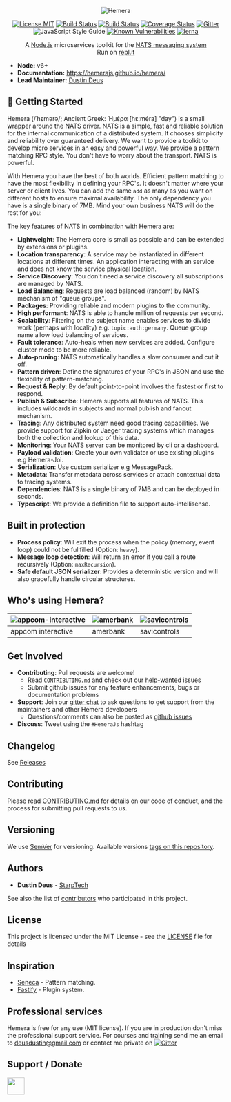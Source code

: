 <p align="center">
<img src="https://hemerajs.github.io/hemera/img/hemera.png" alt="Hemera" style="max-width:100%;">
</p>

<p align="center">
<a href="http://opensource.org/licenses/MIT"><img src="https://camo.githubusercontent.com/11ad3ffb000cd7668567587af947347c738b6472/68747470733a2f2f696d672e736869656c64732e696f2f6e706d2f6c2f657870726573732e7376673f7374796c653d666c61742d737175617265266d61784167653d33363030" alt="License MIT" data-canonical-src="https://img.shields.io/npm/l/express.svg?amp;maxAge=3600" style="max-width:100%;"></a>
<a href="https://travis-ci.org/hemerajs/hemera"><img src="https://travis-ci.org/hemerajs/hemera.svg?branch=master" alt="Build Status" data-canonical-src="https://travis-ci.org/hemerajs/hemera.svg?branch=master" style="max-width:100%;"></a>
<a href="https://ci.appveyor.com/project/StarpTech/hemera"><img src="https://ci.appveyor.com/api/projects/status/s3to4boq8yawulpn?svg=true" alt="Build Status" data-canonical-src="https://ci.appveyor.com/project/StarpTech/hemera" style="max-width:100%;"></a>
<a href='https://coveralls.io/github/hemerajs/hemera?branch=master'><img src='https://coveralls.io/repos/github/hemerajs/hemera/badge.svg?branch=master' alt='Coverage Status' /></a>
<a href="https://gitter.im/hemerajs/hemera"><img src="https://camo.githubusercontent.com/e7536e01bc9c129b974e11c26b174f54e50c6d69/68747470733a2f2f696d672e736869656c64732e696f2f6769747465722f726f6f6d2f6e776a732f6e772e6a732e7376673f7374796c653d666c61742d737175617265266d61784167653d33363030" alt="Gitter" data-canonical-src="https://img.shields.io/gitter/room/nwjs/nw.js.svg?maxAge=3600" style="max-width:100%;"></a>
<img src="https://camo.githubusercontent.com/58fbab8bb63d069c1e4fb3fa37c2899c38ffcd18/68747470733a2f2f696d672e736869656c64732e696f2f62616467652f636f64655f7374796c652d7374616e646172642d627269676874677265656e2e737667" alt="JavaScript Style Guide" data-canonical-src="https://img.shields.io/badge/code_style-standard-brightgreen.svg" style="max-width:100%;">
<a href="https://snyk.io/test/github/hemerajs/hemera?targetFile=packages%2Fhemera%2Fpackage.json"><img src="https://snyk.io/test/github/hemerajs/hemera/badge.svg?targetFile=packages%2Fhemera%2Fpackage.json" alt="Known Vulnerabilities" data-canonical-src="https://snyk.io/test/github/hemerajs/hemera?targetFile=packages%2Fhemera%2Fpackage.json" style="max-width:100%;"></a>
<a href="https://lernajs.io/"><img src="https://img.shields.io/badge/maintained%20with-lerna-cc00ff.svg" alt="lerna" data-canonical-src="https://img.shields.io/badge/maintained%20with-lerna-cc00ff.svg" style="max-width:100%;"></a>
</p>

<p align="center">
A <a href="http://nodejs.org/">Node.js</a> microservices toolkit for the <a href="https://nats.io">NATS messaging system</a>
<br>Run on <a href="https://repl.it/@StarpTech/Hemera-5">repl.it</a>
</p>

- __Node:__ v6+
- __Documentation:__ https://hemerajs.github.io/hemera/
- __Lead Maintainer:__ [Dustin Deus](https://github.com/StarpTech)

## 📓 Getting Started

Hemera (/ˈhɛmərə/; Ancient Greek: Ἡμέρα [hɛːméra] "day") is a small wrapper around the NATS driver. NATS is a simple, fast and reliable solution for the internal communication of a distributed system. It chooses simplicity and reliability over guaranteed delivery. We want to provide a toolkit to develop micro services in an easy and powerful way. We provide a pattern matching RPC style. You don't have to worry about the transport. NATS is powerful.

With Hemera you have the best of both worlds. Efficient pattern matching to have the most flexibility in defining your RPC's. It doesn't matter where your server or client lives. You can add the same `add` as many as you want on different hosts to ensure maximal availability. The only dependency you have is a single binary of 7MB. Mind your own business NATS will do the rest for you:

The key features of NATS in combination with Hemera are:
* **Lightweight**: The Hemera core is small as possible and can be extended by extensions or plugins.
* **Location transparency**: A service may be instantiated in different locations at different times. An application interacting with an service and does not know the service physical location.
* **Service Discovery**: You don't need a service discovery all subscriptions are managed by NATS.
* **Load Balancing**: Requests are load balanced (random) by NATS mechanism of "queue groups".
* **Packages**: Providing reliable and modern plugins to the community.
* **High performant**: NATS is able to handle million of requests per second.
* **Scalability**: Filtering on the subject name enables services to divide work (perhaps with locality) e.g. `topic:auth:germany`. Queue group name allow load balancing of services.
* **Fault tolerance**: Auto-heals when new services are added. Configure cluster mode to be more reliable.
* **Auto-pruning**: NATS automatically handles a slow consumer and cut it off.
* **Pattern driven**: Define the signatures of your RPC's in JSON and use the flexibility of pattern-matching.
* **Request & Reply**: By default point-to-point involves the fastest or first to respond.
* **Publish & Subscribe**: Hemera supports all features of NATS. This includes wildcards in subjects and normal publish and fanout mechanism.
* **Tracing**: Any distributed system need good tracing capabilities. We provide support for Zipkin or Jaeger tracing systems which manages both the collection and lookup of this data.
* **Monitoring**: Your NATS server can be monitored by cli or a dashboard.
* **Payload validation**: Create your own validator or use existing plugins e.g Hemera-Joi.
* **Serialization**: Use custom serializer e.g MessagePack.
* **Metadata**: Transfer metadata across services or attach contextual data to tracing systems.
* **Dependencies**: NATS is a single binary of 7MB and can be deployed in seconds.
* **Typescript**: We provide a definition file to support auto-intellisense. 

## Built in protection
* **Process policy**: Will exit the process when the policy (memory, event loop) could not be fullfilled (Option: `heavy`).
* **Message loop detection**: Will return an error if you call a route recursively (Option: `maxRecursion`). 
* **Safe default JSON serializer**: Provides a deterministic version and will also gracefully handle circular structures.

## Who's using Hemera?

| [![appcom-interactive](https://hemerajs.github.io/hemera/img/company/appcom.svg)](http://www.appcom-interactive.de/) | [![amerbank](https://hemerajs.github.io/hemera/img/company/amerbank.png)](https://amerbank.com/) | [![savicontrols](https://hemerajs.github.io/hemera/img/company/savicontrols.png)](https://www.savicontrols.com/) |
| -------------| --- | --- |
| appcom interactive | amerbank | savicontrols |

## Get Involved

- **Contributing**: Pull requests are welcome!
    - Read [`CONTRIBUTING.md`](https://github.com/hemerajs/hemera/blob/master/CONTRIBUTING.md) and check out our [help-wanted](https://github.com/hemerajs/hemera/issues?q=is%3Aopen+is%3Aissue+label%3A%22help+wanted%22) issues
    - Submit github issues for any feature enhancements, bugs or documentation problems
- **Support**: Join our [gitter chat](https://gitter.im/hemerajs/hemera) to ask questions to get support from the maintainers and other Hemera developers
    - Questions/comments can also be posted as [github issues](https://github.com/hemerajs/hemera/issues)
- **Discuss**: Tweet using the `#HemeraJs` hashtag

## Changelog

See [Releases](https://github.com/hemerajs/hemera/releases)

## Contributing

Please read [CONTRIBUTING.md](https://github.com/hemerajs/hemera/blob/master/CONTRIBUTING.md) for details on our code of conduct, and the process for submitting pull requests to us.

## Versioning

We use [SemVer](http://semver.org/) for versioning. Available versions [tags on this repository](https://github.com/hemerajs/hemera/tags). 

## Authors

* **Dustin Deus** - [StarpTech](https://github.com/StarpTech)

See also the list of [contributors](https://github.com/StarpTech/hemera/contributors) who participated in this project.

## License

This project is licensed under the MIT License - see the [LICENSE](LICENSE) file for details

## Inspiration

* [Seneca](https://github.com/senecajs/seneca) - Pattern matching.
* [Fastify](https://github.com/fastify/fastify) - Plugin system.

## Professional services
Hemera is free for any use (MIT license). If you are in production don't miss the professional support service. For courses and training send me an email to [deusdustin@gmail.com](deusdustin@gmail.com) or contact me private on <a href="https://gitter.im/hemerajs/hemera"><img src="https://camo.githubusercontent.com/e7536e01bc9c129b974e11c26b174f54e50c6d69/68747470733a2f2f696d672e736869656c64732e696f2f6769747465722f726f6f6d2f6e776a732f6e772e6a732e7376673f7374796c653d666c61742d737175617265266d61784167653d33363030" alt="Gitter" data-canonical-src="https://img.shields.io/gitter/room/nwjs/nw.js.svg?maxAge=3600" style="max-width:100%;"></a>

## Support / Donate
<p>
  <a href="https://www.patreon.com/starptech">
    <img src="https://c5.patreon.com/external/logo/become_a_patron_button.png" height="40px" />
  </a>
</p>
